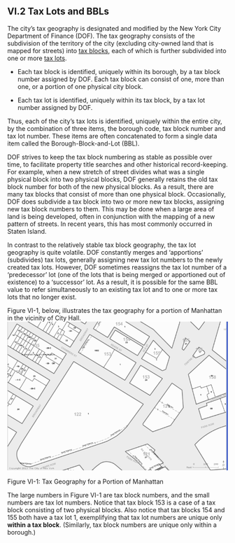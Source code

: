 <h2>VI.2  Tax Lots and BBLs</h2>

The city’s tax geography is designated and modified by the New York City Department of Finance (DOF).  The tax geography consists of the subdivision of the territory of the city (excluding city-owned land that is mapped for streets) into <u>tax blocks</u>, each of which is further subdivided into one or more <u>tax lots</u>.

*	Each tax block is identified, uniquely within its borough, by a tax block number assigned by DOF. Each tax block can consist of one, more than one, or a portion of one physical city block.

*	Each tax lot is identified, uniquely within its tax block, by a tax lot number assigned by DOF.  


Thus, each of the city’s tax lots is identified, uniquely within the entire city, by the combination of three items, the borough code, tax block number and tax lot number.  These items are often concatenated to form a single data item called the Borough-Block-and-Lot (BBL).

DOF strives to keep the tax block numbering as stable as possible over time, to facilitate property title searches and other historical record-keeping.  For example, when a new stretch of street divides what was a single physical block into two physical blocks, DOF generally retains the old tax block number for both of the new physical blocks.  As a result, there are many tax blocks that consist of more than one physical block.  Occasionally, DOF does subdivide a tax block into two or more new tax blocks, assigning new tax block numbers to them.  This may be done when a large area of land is being developed, often in conjunction with the mapping of a new pattern of streets.  In recent years, this has most commonly occurred in Staten Island.  

In contrast to the relatively stable tax block geography, the tax lot geography is quite volatile.  DOF
constantly merges and ‘apportions’ (subdivides) tax lots, generally assigning new tax lot numbers to the newly created tax lots.  However, DOF sometimes reassigns the tax lot number of a ‘predecessor’ lot (one of the lots that is being merged or apportioned out of existence) to a ‘successor’ lot.  As a result, it is possible for the same BBL value to refer simultaneously to an existing tax lot and to one or more tax lots that no longer exist.

Figure VI-1, below, illustrates the tax geography for a portion of Manhattan in the vicinity of City Hall.
![TaxGeography <>](../../../img/figureVI-1.png "TaxGeography Logo")  
<div class="img_tagline"> Figure VI-1:  Tax Geography for a Portion of Manhattan </div>  

The large numbers in Figure VI-1 are tax block numbers, and the small numbers are tax lot numbers.  Notice that tax block 153  is a case of a tax block consisting of two physical blocks.  Also notice that tax blocks 154 and 155  both have a tax lot 1, exemplifying that tax lot numbers are unique only **within a tax block**.  (Similarly, tax block numbers are unique only within a borough.)
